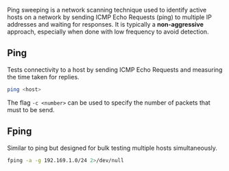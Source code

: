 Ping sweeping is a network scanning technique used to identify active hosts on a network by sending ICMP Echo Requests (ping) to multiple IP addresses and waiting for responses. It is typically a **non-aggressive** approach, especially when done with low frequency to avoid detection.

## Ping
Tests connectivity to a host by sending ICMP Echo Requests and measuring the time taken for replies.

```bash
ping <host>
```

The flag `-c <number>` can be used to specify the number of packets that must to be send.

## Fping
Similar to ping but designed for bulk testing multiple hosts simultaneously.

```bash
fping -a -g 192.169.1.0/24 2>/dev/null
```


